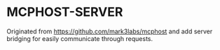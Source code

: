# MCPHOST-SERVER
Originated from https://github.com/mark3labs/mcphost and add server bridging for easily communicate through requests.